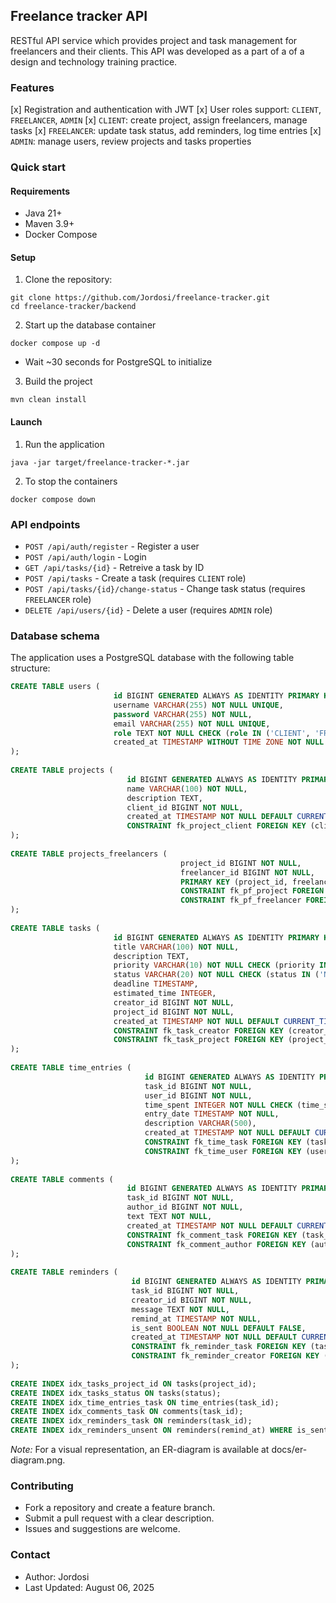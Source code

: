 ## Freelance tracker API
RESTful API service which provides project and task management for freelancers and their clients.
This API was developed as a part of a of a design and technology training practice.
### Features
[x] Registration and authentication with JWT
[x] User roles support: `CLIENT`, `FREELANCER`, `ADMIN`
[x] `CLIENT`: create project, assign freelancers, manage tasks
[x] `FREELANCER`: update task status, add reminders, log time entries
[x] `ADMIN`: manage users, review projects and tasks properties
### Quick start
#### Requirements
- Java 21+
- Maven 3.9+
- Docker Compose
#### Setup
1. Clone the repository:
```shell
git clone https://github.com/Jordosi/freelance-tracker.git
cd freelance-tracker/backend
```
2. Start up the database container
```shell
docker compose up -d
```
- Wait ~30 seconds for PostgreSQL to initialize
3. Build the project

```shell
mvn clean install
```
#### Launch
1. Run the application
```shell
java -jar target/freelance-tracker-*.jar
```
2. To stop the containers
```shell
docker compose down
```
### API endpoints
- `POST /api/auth/register` - Register a user
- `POST /api/auth/login` - Login
- `GET /api/tasks/{id}` - Retreive a task by ID
- `POST /api/tasks` - Create a task (requires `CLIENT` role)
- `POST /api/tasks/{id}/change-status` - Change task status (requires `FREELANCER` role)
- `DELETE /api/users/{id}` - Delete a user (requires `ADMIN` role)
### Database schema
The application uses a PostgreSQL database with the following table structure:
```sql
CREATE TABLE users (  
                       id BIGINT GENERATED ALWAYS AS IDENTITY PRIMARY KEY,  
                       username VARCHAR(255) NOT NULL UNIQUE,  
                       password VARCHAR(255) NOT NULL,  
                       email VARCHAR(255) NOT NULL UNIQUE,  
                       role TEXT NOT NULL CHECK (role IN ('CLIENT', 'FREELANCER', 'ADMIN')),  
                       created_at TIMESTAMP WITHOUT TIME ZONE NOT NULL DEFAULT CURRENT_TIMESTAMP  
);  
  
CREATE TABLE projects (  
                          id BIGINT GENERATED ALWAYS AS IDENTITY PRIMARY KEY,  
                          name VARCHAR(100) NOT NULL,  
                          description TEXT,  
                          client_id BIGINT NOT NULL,  
                          created_at TIMESTAMP NOT NULL DEFAULT CURRENT_TIMESTAMP,  
                          CONSTRAINT fk_project_client FOREIGN KEY (client_id) REFERENCES users(id) ON DELETE CASCADE  
);  
  
CREATE TABLE projects_freelancers (  
                                      project_id BIGINT NOT NULL,  
                                      freelancer_id BIGINT NOT NULL,  
                                      PRIMARY KEY (project_id, freelancer_id),  
                                      CONSTRAINT fk_pf_project FOREIGN KEY (project_id) REFERENCES projects(id) ON DELETE CASCADE,  
                                      CONSTRAINT fk_pf_freelancer FOREIGN KEY (freelancer_id) REFERENCES users(id) ON DELETE CASCADE  
);  
  
CREATE TABLE tasks (  
                       id BIGINT GENERATED ALWAYS AS IDENTITY PRIMARY KEY,  
                       title VARCHAR(100) NOT NULL,  
                       description TEXT,  
                       priority VARCHAR(10) NOT NULL CHECK (priority IN ('HIGH', 'MEDIUM', 'LOW')),  
                       status VARCHAR(20) NOT NULL CHECK (status IN ('NEW', 'PENDING', 'COMPLETED', 'CANCELED')),  
                       deadline TIMESTAMP,  
                       estimated_time INTEGER,  
                       creator_id BIGINT NOT NULL,  
                       project_id BIGINT NOT NULL,  
                       created_at TIMESTAMP NOT NULL DEFAULT CURRENT_TIMESTAMP,  
                       CONSTRAINT fk_task_creator FOREIGN KEY (creator_id) REFERENCES users(id) ON DELETE CASCADE,  
                       CONSTRAINT fk_task_project FOREIGN KEY (project_id) REFERENCES projects(id) ON DELETE CASCADE  
);  
  
CREATE TABLE time_entries (  
                              id BIGINT GENERATED ALWAYS AS IDENTITY PRIMARY KEY,  
                              task_id BIGINT NOT NULL,  
                              user_id BIGINT NOT NULL,  
                              time_spent INTEGER NOT NULL CHECK (time_spent > 0),  
                              entry_date TIMESTAMP NOT NULL,  
                              description VARCHAR(500),  
                              created_at TIMESTAMP NOT NULL DEFAULT CURRENT_TIMESTAMP,  
                              CONSTRAINT fk_time_task FOREIGN KEY (task_id) REFERENCES tasks(id) ON DELETE CASCADE,  
                              CONSTRAINT fk_time_user FOREIGN KEY (user_id) REFERENCES users(id) ON DELETE CASCADE  
);  
  
CREATE TABLE comments (  
                          id BIGINT GENERATED ALWAYS AS IDENTITY PRIMARY KEY,  
                          task_id BIGINT NOT NULL,  
                          author_id BIGINT NOT NULL,  
                          text TEXT NOT NULL,  
                          created_at TIMESTAMP NOT NULL DEFAULT CURRENT_TIMESTAMP,  
                          CONSTRAINT fk_comment_task FOREIGN KEY (task_id) REFERENCES tasks(id) ON DELETE CASCADE,  
                          CONSTRAINT fk_comment_author FOREIGN KEY (author_id) REFERENCES users(id) ON DELETE CASCADE  
);  
  
CREATE TABLE reminders (  
                           id BIGINT GENERATED ALWAYS AS IDENTITY PRIMARY KEY,  
                           task_id BIGINT NOT NULL,  
                           creator_id BIGINT NOT NULL,  
                           message TEXT NOT NULL,  
                           remind_at TIMESTAMP NOT NULL,  
                           is_sent BOOLEAN NOT NULL DEFAULT FALSE,  
                           created_at TIMESTAMP NOT NULL DEFAULT CURRENT_TIMESTAMP,  
                           CONSTRAINT fk_reminder_task FOREIGN KEY (task_id) REFERENCES tasks(id) ON DELETE CASCADE,  
                           CONSTRAINT fk_reminder_creator FOREIGN KEY (creator_id) REFERENCES users(id) ON DELETE CASCADE  
);  
  
CREATE INDEX idx_tasks_project_id ON tasks(project_id);  
CREATE INDEX idx_tasks_status ON tasks(status);  
CREATE INDEX idx_time_entries_task ON time_entries(task_id);  
CREATE INDEX idx_comments_task ON comments(task_id);  
CREATE INDEX idx_reminders_task ON reminders(task_id);  
CREATE INDEX idx_reminders_unsent ON reminders(remind_at) WHERE is_sent = FALSE;
```

*Note:* For a visual representation, an ER-diagram is available at docs/er-diagram.png.
### Contributing
- Fork a repository and create a feature branch.
- Submit a pull request with a clear description.
- Issues and suggestions are welcome.
### Contact
- Author: Jordosi
- Last Updated: August 06, 2025